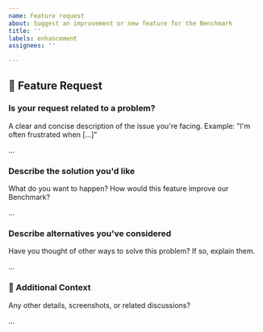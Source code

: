 ```yaml
---
name: Feature request
about: Suggest an improvement or new feature for the Benchmark
title: ''
labels: enhancement
assignees: ''

---
```


## 🚀 Feature Request

### **Is your request related to a problem?**

A clear and concise description of the issue you're facing.
Example: "I'm often frustrated when [...]"

...

### **Describe the solution you'd like**

What do you want to happen? How would this feature improve our Benchmark?

...

### **Describe alternatives you've considered**

Have you thought of other ways to solve this problem? If so, explain them.

...

### **📌 Additional Context**

Any other details, screenshots, or related discussions?

...
